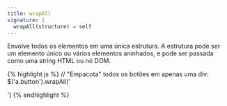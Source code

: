 ```yaml
---
title: wrapAll
signature: |
  wrapAll(structure) ⇒ self
---
```


Envolve todos os elementos em uma única estrutura. A estrutura pode ser um elemento único ou
vários elementos aninhados, e pode ser passada como uma string HTML ou nó DOM.

{% highlight js %}
// "Empacota" todos os botões em apenas uma div:
$('a.button').wrapAll('<div id=buttons />')
{% endhighlight %}
